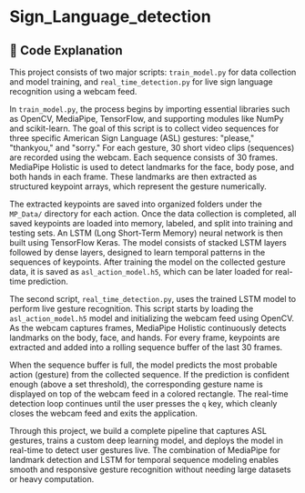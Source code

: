 # Sign_Language_detection
## 📜 Code Explanation

This project consists of two major scripts: `train_model.py` for data collection and model training, and `real_time_detection.py` for live sign language recognition using a webcam feed.

In `train_model.py`, the process begins by importing essential libraries such as OpenCV, MediaPipe, TensorFlow, and supporting modules like NumPy and scikit-learn. The goal of this script is to collect video sequences for three specific American Sign Language (ASL) gestures: "please," "thankyou," and "sorry." For each gesture, 30 short video clips (sequences) are recorded using the webcam. Each sequence consists of 30 frames. MediaPipe Holistic is used to detect landmarks for the face, body pose, and both hands in each frame. These landmarks are then extracted as structured keypoint arrays, which represent the gesture numerically.

The extracted keypoints are saved into organized folders under the `MP_Data/` directory for each action. Once the data collection is completed, all saved keypoints are loaded into memory, labeled, and split into training and testing sets. An LSTM (Long Short-Term Memory) neural network is then built using TensorFlow Keras. The model consists of stacked LSTM layers followed by dense layers, designed to learn temporal patterns in the sequences of keypoints. After training the model on the collected gesture data, it is saved as `asl_action_model.h5`, which can be later loaded for real-time prediction.

The second script, `real_time_detection.py`, uses the trained LSTM model to perform live gesture recognition. This script starts by loading the `asl_action_model.h5` model and initializing the webcam feed using OpenCV. As the webcam captures frames, MediaPipe Holistic continuously detects landmarks on the body, face, and hands. For every frame, keypoints are extracted and added into a rolling sequence buffer of the last 30 frames.

When the sequence buffer is full, the model predicts the most probable action (gesture) from the collected sequence. If the prediction is confident enough (above a set threshold), the corresponding gesture name is displayed on top of the webcam feed in a colored rectangle. The real-time detection loop continues until the user presses the `q` key, which cleanly closes the webcam feed and exits the application.

Through this project, we build a complete pipeline that captures ASL gestures, trains a custom deep learning model, and deploys the model in real-time to detect user gestures live. The combination of MediaPipe for landmark detection and LSTM for temporal sequence modeling enables smooth and responsive gesture recognition without needing large datasets or heavy computation.

